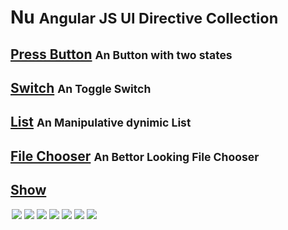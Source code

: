 # Nu <small>Angular JS UI Directive Collection</small>

## [Press Button](/nuPressButton) <small>An Button with two states</small>
<nu-press-button icon="fa fa-anchor"></nu-press-button>

## [Switch](/nuSwitch) <small>An Toggle Switch</small>
<nu-switch></nu-switch>

## [List](/nuList) <small>An Manipulative dynimic List</small>
<nu-list ng-init="listSample = ['This', 'Is', 'An', 'List']" src="listSample" nu-list-removable="" nu-list-addable="" nu-list-type=""></nu-list>

## [File Chooser](/nuFileChooser) <small>An Bettor Looking File Chooser</small>
<nu-file-chooser ng-model="noopFC"></file-chooser>

## [Show](/nuShow)
<div style="
margin: auto;
width: 500px;
height: 300px;
">
  <nu-show>
    <img src="http://farm4.staticflickr.com/3690/12852625125_849b3164cc_h.jpg">
    <img src="http://farm9.staticflickr.com/8042/7918423710_e6dd168d7c_b.jpg">
    <img src="http://farm9.staticflickr.com/8449/7918424278_4835c85e7a_b.jpg">
    <img src="http://farm9.staticflickr.com/8457/7918424412_bb641455c7_b.jpg">
    <img src="http://farm9.staticflickr.com/8179/7918424842_c79f7e345c_b.jpg">
    <img src="http://farm9.staticflickr.com/8315/7918425138_b739f0df53_b.jpg">
    <img src="http://farm9.staticflickr.com/8461/7918425364_fe6753aa75_b.jpg">
  </nu-show>
</div>
